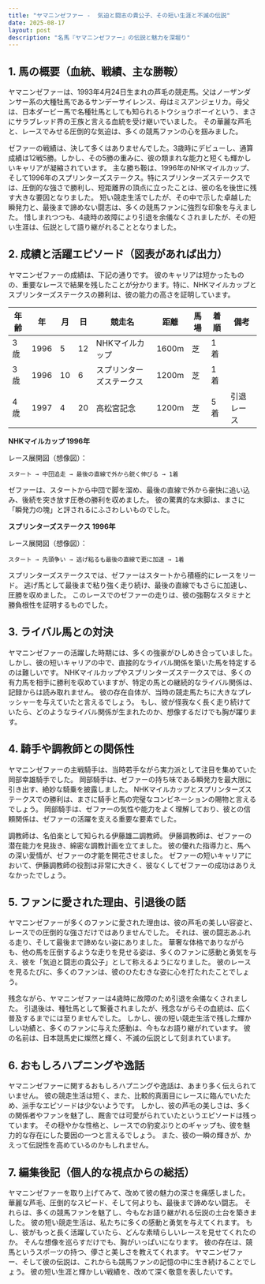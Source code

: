 ```yaml
---
title: "ヤマニンゼファー -  気迫と闘志の貴公子、その短い生涯と不滅の伝説"
date: 2025-08-17
layout: post
description: "名馬『ヤマニンゼファー』の伝説と魅力を深堀り"
---
```


## 1. 馬の概要（血統、戦績、主な勝鞍）

ヤマニンゼファーは、1993年4月24日生まれの芦毛の競走馬。父はノーザンダンサー系の大種牡馬であるサンデーサイレンス、母はミスアンジェリカ。母父は、日本ダービー馬で名種牡馬としても知られるトウショウボーイという、まさにサラブレッド界の王族と言える血統を受け継いでいました。  その華麗な芦毛と、レースでみせる圧倒的な気迫は、多くの競馬ファンの心を掴みました。

ゼファーの戦績は、決して多くはありませんでした。3歳時にデビューし、通算成績は12戦5勝。しかし、その5勝の重みに、彼の類まれな能力と短くも輝かしいキャリアが凝縮されています。  主な勝ち鞍は、1996年のNHKマイルカップ、そして1996年のスプリンターズステークス。特にスプリンターズステークスでは、圧倒的な強さで勝利し、短距離界の頂点に立ったことは、彼の名を後世に残す大きな要因となりました。  短い競走生活でしたが、その中で示した卓越した瞬発力と、最後まで諦めない闘志は、多くの競馬ファンに強烈な印象を与えました。  惜しまれつつも、4歳時の故障により引退を余儀なくされましたが、その短い生涯は、伝説として語り継がれることとなりました。


## 2. 成績と活躍エピソード（図表があれば出力）

ヤマニンゼファーの成績は、下記の通りです。  彼のキャリアは短かったものの、重要なレースで結果を残したことが分かります。特に、NHKマイルカップとスプリンターズステークスの勝利は、彼の能力の高さを証明しています。


| 年齢 | 年 | 月 | 日 | 競走名 | 距離 | 馬場 | 着順 | 備考 |
|---|---|---|---|---|---|---|---|---|
| 3歳 | 1996 | 5 | 12 | NHKマイルカップ | 1600m | 芝 | 1着 |  |
| 3歳 | 1996 | 10 | 6 | スプリンターズステークス | 1200m | 芝 | 1着 |  |
| 4歳 | 1997 | 4 | 20 | 高松宮記念 | 1200m | 芝 | 5着 |  引退レース |


**NHKマイルカップ 1996年**

レース展開図（想像図）：

```
スタート → 中団追走 → 最後の直線で外から鋭く伸びる → 1着
```

ゼファーは、スタートから中団で脚を溜め、最後の直線で外から豪快に追い込み、後続を突き放す圧巻の勝利を収めました。  彼の驚異的な末脚は、まさに「瞬発力の塊」と評されるにふさわしいものでした。


**スプリンターズステークス 1996年**

レース展開図（想像図）：

```
スタート → 先頭争い → 逃げ粘るも最後の直線で更に加速 → 1着
```

スプリンターズステークスでは、ゼファーはスタートから積極的にレースをリード。  逃げ馬として最後まで粘り強く走り続け、最後の直線でもさらに加速し、圧勝を収めました。  このレースでのゼファーの走りは、彼の強靭なスタミナと勝負根性を証明するものでした。


## 3. ライバル馬との対決

ヤマニンゼファーの活躍した時期には、多くの強豪がひしめき合っていました。  しかし、彼の短いキャリアの中で、直接的なライバル関係を築いた馬を特定するのは難しいです。  NHKマイルカップやスプリンターズステークスでは、多くの有力馬を相手に勝利を収めていますが、特定の馬との継続的なライバル関係は、記録からは読み取れません。  彼の存在自体が、当時の競走馬たちに大きなプレッシャーを与えていたと言えるでしょう。  もし、彼が怪我なく長く走り続けていたら、どのようなライバル関係が生まれたのか、想像するだけでも胸が躍ります。


## 4. 騎手や調教師との関係性

ヤマニンゼファーの主戦騎手は、当時若手ながら実力派として注目を集めていた岡部幸雄騎手でした。  岡部騎手は、ゼファーの持ち味である瞬発力を最大限に引き出す、絶妙な騎乗を披露しました。  NHKマイルカップとスプリンターズステークスでの勝利は、まさに騎手と馬の完璧なコンビネーションの賜物と言えるでしょう。  岡部騎手は、ゼファーの気性や能力をよく理解しており、彼との信頼関係は、ゼファーの活躍を支える重要な要素でした。

調教師は、名伯楽として知られる伊藤雄二調教師。  伊藤調教師は、ゼファーの潜在能力を見抜き、綿密な調教計画を立てました。  彼の優れた指導力と、馬への深い愛情が、ゼファーの才能を開花させました。  ゼファーの短いキャリアにおいて、伊藤調教師の役割は非常に大きく、彼なくしてゼファーの成功はありえなかったでしょう。


## 5. ファンに愛された理由、引退後の話

ヤマニンゼファーが多くのファンに愛された理由は、彼の芦毛の美しい容姿と、レースでの圧倒的な強さだけではありませんでした。  それは、彼の闘志あふれる走り、そして最後まで諦めない姿にありました。  華奢な体格でありながらも、他の馬を圧倒するような走りを見せる姿は、多くのファンに感動と勇気を与え、彼を「気迫と闘志の貴公子」として称えるようになりました。  彼のレースを見るたびに、多くのファンは、彼のひたむきな姿に心を打たれたことでしょう。

残念ながら、ヤマニンゼファーは4歳時に故障のため引退を余儀なくされました。  引退後は、種牡馬として繋養されましたが、残念ながらその血統は、広く普及するまでには至りませんでした。  しかし、彼の短い競走生活で残した輝かしい功績と、多くのファンに与えた感動は、今もなお語り継がれています。  彼の名前は、日本競馬史に燦然と輝く、不滅の伝説として刻まれています。


## 6. おもしろハプニングや逸話

ヤマニンゼファーに関するおもしろハプニングや逸話は、あまり多く伝えられていません。  彼の競走生活は短く、また、比較的真面目にレースに臨んでいたため、派手なエピソードは少ないようです。  しかし、彼の芦毛の美しさは、多くの関係者やファンを魅了し、厩舎では可愛がられていたというエピソードは残っています。  その穏やかな性格と、レースでの豹変ぶりとのギャップも、彼を魅力的な存在にした要因の一つと言えるでしょう。  また、彼の一瞬の輝きが、かえって伝説性を高めているのかもしれません。


## 7. 編集後記（個人的な視点からの総括）

ヤマニンゼファーを取り上げてみて、改めて彼の魅力の深さを痛感しました。  華麗な芦毛、圧倒的なスピード、そして何よりも、最後まで諦めない闘志。  それらは、多くの競馬ファンを魅了し、今もなお語り継がれる伝説の土台を築きました。  彼の短い競走生活は、私たちに多くの感動と勇気を与えてくれます。  もし、彼がもっと長く活躍していたら、どんな素晴らしいレースを見せてくれたのか。  そんな想像を巡らすだけでも、胸がいっぱいになります。  彼の存在は、競馬というスポーツの持つ、儚さと美しさを教えてくれます。  ヤマニンゼファー、そして彼の伝説は、これからも競馬ファンの記憶の中に生き続けることでしょう。  彼の短い生涯と輝かしい戦績を、改めて深く敬意を表したいです。
